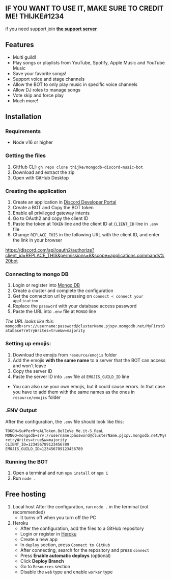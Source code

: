 ## IF YOU WANT TO USE IT, MAKE SURE TO CREDIT ME! THIJKE#1234

if you need support join **[the support server](https://discord.gg/cEpDqadpKu)**

## Features
- Multi guild!
- Play songs or playlists from YouTube, Spotify, Apple Music and YouTube Music
- Save your favorite songs!
- Support voice and stage channels
- Allow the BOT to only play music in specific voice channels
- Allow DJ roles to manage songs
- Vote skip and force play
- Much more!

## Installation

### Requirements
- Node v16 or higher

### Getting the files
1. GitHub CLI: `gh repo clone thijke/mongodb-discord-music-bot`
2. Download and extract the zip
3. Open with GitHub Desktop

### Creating the application
1. Create an application in [Discord Developer Portal](https://discord.com/developers/applications)
2. Create a BOT and Copy the BOT token
3. Enable all privileged gateway intents
4. Go to OAuth2 and copy the client ID
5. Paste the token at `TOKEN` line and the client ID  at `CLIENT_ID` line in `.env` file
6. Change `REPLACE_THIS` in the following URL with the client ID, and enter the link in your browser

https://discord.com/api/oauth2/authorize?client_id=REPLACE_THIS&permissions=8&scope=applications.commands%20bot

### Connecting to mongo DB
1. Login or register into [Mongo DB](https://account.mongodb.com/account/login)
2. Create a cluster and complete the configuration
3. Get the connection url by pressing on `connect < connect your application`
4. Replace the `password` with your database access password
5. Paste the URL into `.env` file  at `MONGO` line

*The URL looks like this:* `mongodb+srv://username:password@clusterName.pjxpv.mongodb.net/MyFirstDatabase?retryWrites=true&w=majority`

### Setting up emojis:
1. Download the emojis from `resource/emojis` folder
2. Add the emojis **with the same name** to a server that the BOT can access and won't leave
3. Copy the server ID
4. Paste the server ID into `.env` file at `EMOJIS_GUILD_ID` line

- You can also use your own emojis, but it could cause errors. In that case you have to add them with the same names as the ones in `resource/emojis` folder

### .ENV Output
After the configuration, the `.env` file should look like this:
```env
TOKEN=Su#PerR*eALToken.BelIeVe_Me.it-S_ReaL
MONGO=mongodb+srv://username:password@clusterName.pjxpv.mongodb.net/MyFirstDatabase?retryWrites=true&w=majority
CLIENT_ID=123456789123456789 
EMOJIS_GUILD_ID=123456789123456789
```
### Running the BOT
1. Open a terminal and run `npm install` or `npm i`
2. Run `node .`

## Free hosting
1. Local host
   After the configuration, run `node .` in the terminal (not recommended)
   - It turns off when you turn off the PC
2. Heroku
   - After the configuration, add the files to a GitHub repository
   - Login or register in [Heroku](https://id.heroku.com/login)
   - Create a new app
   - In `deploy` section, press `Connect to GitHub`
   - After connecting, search for the repository and press `connect`
   - Press **Enable automatic deploys** (optional)
   - Click **Deploy Branch**
   - Go to `Resources` section
   - Disable the `web` type and enable `worker` type